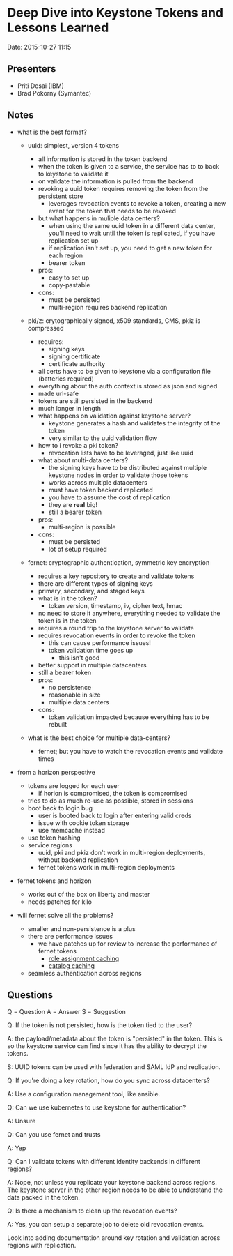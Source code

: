 # Deep Dive into Keystone Tokens and Lessons Learned

Date: 2015-10-27 11:15

## Presenters

  - Priti Desai (IBM)
  - Brad Pokorny (Symantec)

## Notes

- what is the best format?
  - uuid: simplest, version 4 tokens
    - all information is stored in the token backend
    - when the token is given to a service, the service has to to back to
      keystone to validate it
    - on validate the information is pulled from the backend
    - revoking a uuid token requires removing the token from the persistent
      store
      - leverages revocation events to revoke a token, creating a new event for
        the token that needs to be revoked
    - but what happens in muliple data centers?
      - when using the same uuid token in a different data center, you'll need
        to wait until the token is replicated, if you have replication set up
      - if replication isn't set up, you need to get a new token for each
        region
      - bearer token
    - pros:
      - easy to set up
      - copy-pastable
    - cons:
      - must be persisted
      - multi-region requires backend replication

  - pki/z: crytographically signed, x509 standards, CMS, pkiz is compressed
    - requires:
      - signing keys
      - signing certificate
      - certificate authority
    - all certs have to be given to keystone via a configuration file
      (batteries required)
    - everything about the auth context is stored as json and signed
    - made url-safe
    - tokens are still persisted in the backend
    - much longer in length
    - what happens on validation against keystone server?
      - keystone generates a hash and validates the integrity of the token
      - very similar to the uuid validation flow
    - how to i revoke a pki token?
      - revocation lists have to be leveraged, just like uuid
    - what about multi-data centers?
      - the signing keys have to be distributed against multiple keystone nodes
        in order to validate those tokens
      - works across multiple datacenters
      - must have token backend replicated
      - you have to assume the cost of replication
      - they are **real** big!
      - still a bearer token
    - pros:
      - multi-region is possible
    - cons:
      - must be persisted
      - lot of setup required

  - fernet: cryptographic authentication, symmetric key encryption
    - requires a key repository to create and validate tokens
    - there are different types of signing keys
    - primary, secondary, and staged keys
    - what is in the token?
      - token version, timestamp, iv, cipher text, hmac
    - no need to store it anywhere, everything needed to validate the token is
      **in** the token
    - requires a round trip to the keystone server to validate
    - requires revocation events in order to revoke the token
      - this can cause performance issues!
      - token validation time goes up
        - this isn't good
    - better support in multiple datacenters
    - still a bearer token
    - pros:
      - no persistence
      - reasonable in size
      - multiple data centers
    - cons:
      - token validation impacted because everything has to be rebuilt

  - what is the best choice for multiple data-centers?
    - fernet; but you have to watch the revocation events and validate times

- from a horizon perspective
  - tokens are logged for each user
    - if horion is compromised, the token is compromised
  - tries to do as much re-use as possible, stored in sessions
  - boot back to login bug
    - user is booted back to login after entering valid creds
    - issue with cookie token storage
    - use memcache instead
  - use token hashing
  - service regions
    - uuid, pki and pkiz don't work in multi-region deployments, without
      backend replication
    - fernet tokens work in multi-region deployments

- fernet tokens and horizon
  - works out of the box on liberty and master
  - needs patches for kilo

- will fernet solve all the problems?
  - smaller and non-persistence is a plus
  - there are performance issues
    - we have patches up for review to increase the performance of fernet
      tokens
      - [role assignment caching](https://review.openstack.org/#/c/215715/)
      - [catalog caching](https://review.openstack.org/#/c/215212/)
  - seamless authentication across regions


## Questions

Q = Question
A = Answer
S = Suggestion

Q: If the token is not persisted, how is the token tied to the user?

A: the payload/metadata about the token is "persisted" in the token. This is so
the keystone service can find since it has the ability to decrypt the tokens.

S: UUID tokens can be used with federation and SAML IdP and replication.

Q: If you're doing a key rotation, how do you sync across datacenters?

A: Use a configuration management tool, like ansible.

Q: Can we use kubernetes to use keystone for authentication?

A: Unsure

Q: Can you use fernet and trusts

A: Yep

Q: Can I validate tokens with different identity backends in different regions?

A: Nope, not unless you replicate your keystone backend across regions. The
keystone server in the other region needs to be able to understand the data
packed in the token.

Q: Is there a mechanism to clean up the revocation events?

A: Yes, you can setup a separate job to delete old revocation events.

Look into adding documentation around key rotation and validation across
regions with replication.
